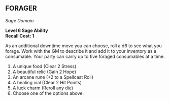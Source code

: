 ## FORAGER  
_Sage Domain_

**Level 6 Sage Ability**  
**Recall Cost: 1**  

As an additional downtime move you can choose, roll a d6 to see what you forage. Work with the GM to describe it and add it to your inventory as a consumable. Your party can carry up to five foraged consumables at a time.  
1. A unique food (Clear 2 Stress)  
2. A beautiful relic (Gain 2 Hope)  
3. An arcane rune (+2 to a Spellcast Roll)  
4. A healing vial (Clear 2 Hit Points)  
5. A luck charm (Reroll any die)  
6. Choose one of the options above.

